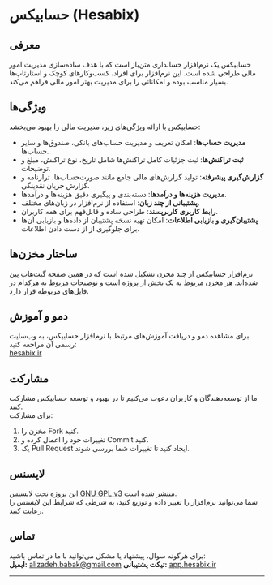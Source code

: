 # حسابیکس (Hesabix)

## معرفی
حسابیکس یک نرم‌افزار حسابداری متن‌باز است که با هدف ساده‌سازی مدیریت امور مالی طراحی شده است. این نرم‌افزار برای افراد، کسب‌وکارهای کوچک و استارتاپ‌ها بسیار مناسب بوده و امکاناتی را برای مدیریت بهتر امور مالی فراهم می‌کند. 

## ویژگی‌ها
حسابیکس با ارائه ویژگی‌های زیر، مدیریت مالی را بهبود می‌بخشد:
- **مدیریت حساب‌ها**: امکان تعریف و مدیریت حساب‌های بانکی، صندوق‌ها و سایر حساب‌ها.
- **ثبت تراکنش‌ها**: ثبت جزئیات کامل تراکنش‌ها شامل تاریخ، نوع تراکنش، مبلغ و توضیحات.
- **گزارش‌گیری پیشرفته**: تولید گزارش‌های مالی جامع مانند صورت‌حساب‌ها، ترازنامه و گزارش جریان نقدینگی.
- **مدیریت هزینه‌ها و درآمدها**: دسته‌بندی و پیگیری دقیق هزینه‌ها و درآمدها.
- **پشتیبانی از چند زبان**: استفاده از نرم‌افزار در زبان‌های مختلف.
- **رابط کاربری کاربرپسند**: طراحی ساده و قابل‌فهم برای همه کاربران.
- **پشتیبان‌گیری و بازیابی اطلاعات**: امکان تهیه نسخه پشتیبان از داده‌ها و بازیابی آن‌ها برای جلوگیری از از دست دادن اطلاعات.

## ساختار مخزن‌ها
نرم‌افزار حسابیکس از چند مخزن تشکیل شده است که در همین صفحه گیت‌هاب پین شده‌اند. هر مخزن مربوط به یک بخش از پروژه است و توضیحات مربوط به هرکدام در فایل‌های مربوطه قرار دارد.

## دمو و آموزش
برای مشاهده دمو و دریافت آموزش‌های مرتبط با نرم‌افزار حسابیکس، به وب‌سایت رسمی آن مراجعه کنید:  
[hesabix.ir](https://hesabix.ir)

## مشارکت
ما از توسعه‌دهندگان و کاربران دعوت می‌کنیم تا در بهبود و توسعه حسابیکس مشارکت کنند.  
برای مشارکت:
1. مخزن را Fork کنید.
2. تغییرات خود را اعمال کرده و Commit کنید.
3. یک Pull Request ایجاد کنید تا تغییرات شما بررسی شوند.

## لایسنس
این پروژه تحت لایسنس [GNU GPL v3](https://www.gnu.org/licenses/gpl-3.0.html) منتشر شده است.  
شما می‌توانید نرم‌افزار را تغییر داده و توزیع کنید، به شرطی که شرایط این لایسنس را رعایت کنید.

## تماس
برای هرگونه سوال، پیشنهاد یا مشکل می‌توانید با ما در تماس باشید:  
**ایمیل:** [alizadeh.babak@gmail.com](mailto:alizadeh.babak@gmail.com)
**تیکت پشتیبانی:** [app.hesabix.ir](https://app.hesabix.ir)

---
